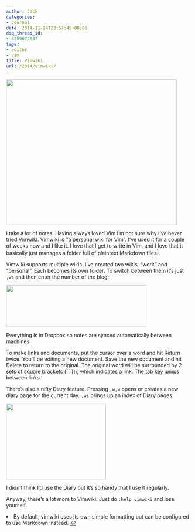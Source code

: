 ```yaml
---
author: Jack
categories:
- Journal
date: 2014-11-24T23:57:45+00:00
dsq_thread_id:
- 3259674647
tags:
- editor
- vim
title: Vimwiki
url: /2014/vimwiki/
---
```


<img style="max-height: none; max-width: 100%;" src="/img/2014/11/32B44555-AEE4-4A08-AAB4-69BD5573B1E9.png" alt="" width="466" height="397" />

I take a lot of notes. Having always loved Vim I’m not sure why I’ve never tried [Vimwiki][1]. Vimwiki is "a personal wiki for Vim”. I’ve used it for a couple of weeks now and I like it. I love that I get to write in Vim, and I love that it basically just manages a folder full of plaintext Markdown files<sup id="fnref-3971-markdown"><a href="#fn-3971-markdown" rel="footnote">1</a></sup>.

Vimwiki supports multiple wikis. I’ve created two wikis, “work” and “personal”. Each becomes its own folder. To switch between them it’s just `,ws` and then enter the number of the blog;

<img style="max-height: none; max-width: 100%;" src="/img/2014/11/1__tmux.png" alt="" width="383" height="114" data-position="3" />

Everything is in Dropbox so notes are synced automatically between machines.

To make links and documents, put the cursor over a word and hit Return twice. You’ll be editing a new document. Save the new document and hit Delete to return to the original. The original word will be surrounded by 2 sets of square brackets ([[ ]]), which indicates a link. The tab key jumps between links.

There’s also a nifty Diary feature. Pressing `,w,w` opens or creates a new diary page for the current day. `,wi` brings up an index of Diary pages:

<img style="max-height: none; max-width: 100%;" src="/img/2014/11/1_1__tmux.png" alt="" width="272" height="207" data-position="3" />

I didn’t think I’d use the Diary but it’s so handy that I use it regularly.

Anyway, there’s a lot more to Vimwiki. Just do `:help vimwiki` and lose yourself.

<li id="fn-3971-markdown">
  By default, vimwiki uses its own simple formatting but can be configured to use Markdown instead. <a href="#fnref-3971-markdown" rev="footnote">↩</a></fn></footnotes>

 [1]: https://github.com/vimwiki/vimwiki